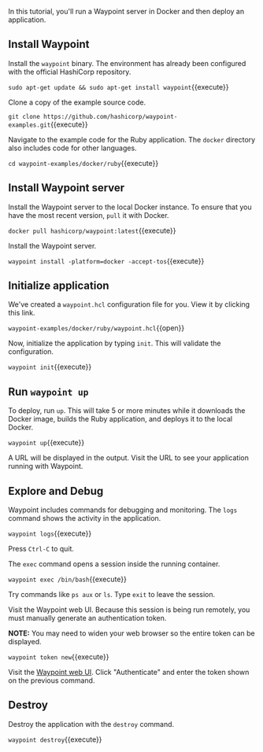 In this tutorial, you'll run a Waypoint server in Docker and then deploy an application.

## Install Waypoint

Install the `waypoint` binary. The environment has already been configured with the official HashiCorp repository.

`sudo apt-get update && sudo apt-get install waypoint`{{execute}}

Clone a copy of the example source code.

`git clone https://github.com/hashicorp/waypoint-examples.git`{{execute}}

Navigate to the example code for the Ruby application. The `docker` directory also includes code for other languages.

`cd waypoint-examples/docker/ruby`{{execute}}

## Install Waypoint server

Install the Waypoint server to the local Docker instance. To ensure that you have the most recent version, `pull` it with Docker.

`docker pull hashicorp/waypoint:latest`{{execute}}

Install the Waypoint server.

`waypoint install -platform=docker -accept-tos`{{execute}}

## Initialize application

We've created a `waypoint.hcl` configuration file for you. View it by clicking this link.

`waypoint-examples/docker/ruby/waypoint.hcl`{{open}}

Now, initialize the application by typing `init`. This will validate the configuration.

`waypoint init`{{execute}}

## Run `waypoint up`

To deploy, run `up`. This will take 5 or more minutes while it downloads the Docker image, builds the Ruby application, and deploys it to the local Docker.

`waypoint up`{{execute}}

A URL will be displayed in the output. Visit the URL to see your application running with Waypoint.

## Explore and Debug

Waypoint includes commands for debugging and monitoring. The `logs` command shows the activity in the application.

`waypoint logs`{{execute}}

Press `Ctrl-C` to quit.

The `exec` command opens a session inside the running container.

`waypoint exec /bin/bash`{{execute}}

Try commands like `ps aux` or `ls`. Type `exit` to leave the session.

Visit the Waypoint web UI. Because this session is being run remotely, you must manually generate an authentication token.

**NOTE:** You may need to widen your web browser so the entire token can be displayed.

`waypoint token new`{{execute}}

Visit the [Waypoint web UI](https://[[HOST_SUBDOMAIN]]-9702-[[KATACODA_HOST]].environments.katacoda.com/). Click "Authenticate" and enter the token shown on the previous command.

## Destroy

Destroy the application with the `destroy` command.

`waypoint destroy`{{execute}}
